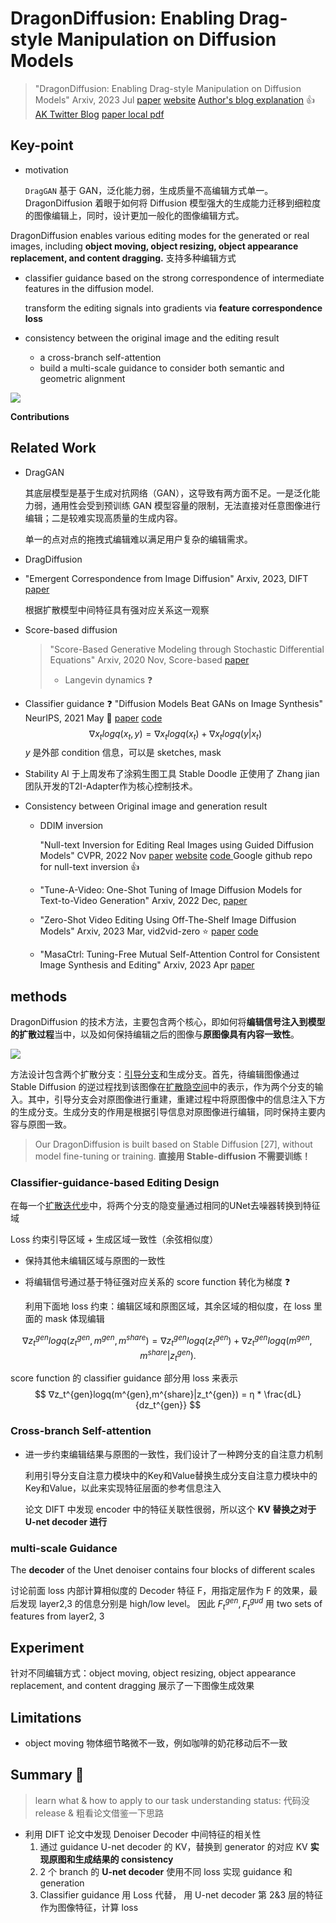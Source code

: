 # DragonDiffusion: Enabling Drag-style Manipulation on Diffusion Models

> "DragonDiffusion: Enabling Drag-style Manipulation on Diffusion Models" Arxiv, 2023 Jul
> [paper](https://arxiv.org/abs/2307.02421) [website](https://mc-e.github.io/project/DragonDiffusion/) [Author's blog explanation](https://www.zhihu.com/question/612852389/answer/3125192805?s_r=0&utm_campaign=shareopn&utm_medium=social&utm_oi=973429178926792704&utm_psn=1665158692570902528&utm_source=wechat_session) :+1:  [AK Twitter Blog](https://twitter.com/_akhaliq/status/1676808539317182464)
> [paper local pdf](./2023_07_Arxiv_DragonDiffusion--Enabling-Drag-style-Manipulation-on-Diffusion-Models.pdf)

## Key-point

- motivation

  `DragGAN` 基于 GAN，泛化能力弱，生成质量不高编辑方式单一。DragonDiffusion 着眼于如何将 Diffusion 模型强大的生成能力迁移到细粒度的图像编辑上，同时，设计更加一般化的图像编辑方式。

DragonDiffusion enables various editing modes for the generated or real images, including **object moving, object resizing, object appearance replacement, and content dragging.** 支持多种编辑方式

- classifier guidance based on the strong correspondence of intermediate features in the diffusion model.

  transform the editing signals into gradients via **feature correspondence loss**

- consistency between the original image and the editing result

  - a cross-branch self-attention
  - build a multi-scale guidance to consider both semantic and geometric alignment

![](https://mc-e.github.io/project/DragonDiffusion/static/assets/teaser.png)



**Contributions**



## Related Work

- DragGAN

  其底层模型是基于生成对抗网络（GAN），这导致有两方面不足。一是泛化能力弱，通用性会受到预训练 GAN 模型容量的限制，无法直接对任意图像进行编辑；二是较难实现高质量的生成内容。

  单一的点对点的拖拽式编辑难以满足用户复杂的编辑需求。

- DragDiffusion

- "Emergent Correspondence from Image Diffusion" Arxiv, 2023, DIFT
  [paper](https://arxiv.org/abs/2306.03881)

  根据扩散模型中间特征具有强对应关系这一观察

- Score-based diffusion

  > "Score-Based Generative Modeling through Stochastic Differential Equations" Arxiv, 2020 Nov, Score-based
  > [paper](https://arxiv.org/abs/2011.13456)
  >
  > - Langevin dynamics :question:
  
- Classifier guidance :question:
  "Diffusion Models Beat GANs on Image Synthesis" NeurIPS, 2021 May :statue_of_liberty:
  [paper](https://arxiv.org/abs/2105.05233) [code](https://github.com/openai/guided-diffusion?utm_source=catalyzex.com)
  $$
  ∇x_tlogq(x_t, y) = ∇x_tlogq(x_t) + ∇x_tlogq(y|x_t)
  $$
  $y$ 是外部 condition 信息，可以是 sketches, mask
  
  
  
- Stability Al 于上周发布了涂鸦生图工具 Stable Doodle 正使用了 Zhang jian 团队开发的T2I-Adapter作为核心控制技术。

- Consistency between Original image and generation result

  - DDIM inversion

    "Null-text Inversion for Editing Real Images using Guided Diffusion Models" CVPR, 2022 Nov
    [paper](https://arxiv.org/abs/2211.09794) [website](https://null-text-inversion.github.io/) [code ](https://github.com/google/prompt-to-prompt/#null-text-inversion-for-editing-real-images)Google github repo for null-text inversion :+1:

  - "Tune-A-Video: One-Shot Tuning of Image Diffusion Models for Text-to-Video Generation" Arxiv, 2022 Dec,
    [paper](https://arxiv.org/abs/2212.11565)

  - "Zero-Shot Video Editing Using Off-The-Shelf Image Diffusion Models" Arxiv, 2023 Mar, vid2vid-zero :star:
    [paper](https://arxiv.org/abs/2303.17599) [code](https://github.com/baaivision/vid2vid-zero?utm_source=catalyzex.com)

  - "MasaCtrl: Tuning-Free Mutual Self-Attention Control for Consistent Image Synthesis and Editing" Arxiv, 2023 Apr
    [paper](https://arxiv.org/abs/2304.08465)



## methods

DragonDiffusion 的技术方法，主要包含两个核心，即如何将**编辑信号注入到模型的扩散过程**当中，以及如何保持编辑之后的图像与**原图像具有内容一致性**。

![](https://mc-e.github.io/project/DragonDiffusion/static/assets/arch.png)

方法设计包含两个扩散分支：[引导分支](https://www.zhihu.com/search?q=引导分支&search_source=Entity&hybrid_search_source=Entity&hybrid_search_extra={"sourceType"%3A"answer"%2C"sourceId"%3A3125192805})和生成分支。首先，待编辑图像通过 Stable Diffusion 的逆过程找到该图像在[扩散隐空间](https://www.zhihu.com/search?q=扩散隐空间&search_source=Entity&hybrid_search_source=Entity&hybrid_search_extra={"sourceType"%3A"answer"%2C"sourceId"%3A3125192805})中的表示，作为两个分支的输入。其中，引导分支会对原图像进行重建，重建过程中将原图像中的信息注入下方的生成分支。生成分支的作用是根据引导信息对原图像进行编辑，同时保持主要内容与原图一致。

> Our DragonDiffusion is built based on Stable Diffusion [27], without model fine-tuning or training. **直接用 Stable-diffusion 不需要训练！**

### Classifier-guidance-based Editing Design

在每一个[扩散迭代步](https://www.zhihu.com/search?q=扩散迭代步&search_source=Entity&hybrid_search_source=Entity&hybrid_search_extra={"sourceType"%3A"answer"%2C"sourceId"%3A3125192805})中，将两个分支的隐变量通过相同的UNet去噪器转换到特征域

Loss 约束引导区域 + 生成区域一致性（余弦相似度）
- 保持其他未编辑区域与原图的一致性

- 将编辑信号通过基于特征强对应关系的 score function 转化为梯度 :question:

  利用下面地 loss 约束：编辑区域和原图区域，其余区域的相似度，在 loss 里面的 mask 体现编辑

$$
∇z_t^{gen}logq(z_t^{gen},m^{gen},m^{share})=∇z_t^{gen}logq(z_t^{gen})+∇z_t^{gen}logq(m^{gen},m^{share}|z_t^{gen}).
$$

 score function 的 classifier guidance 部分用 loss 来表示
$$
∇z_t^{gen}logq(m^{gen},m^{share}|z_t^{gen}) = η * \frac{dL}{dz_t^{gen}}
$$

### Cross-branch Self-attention

- 进一步约束编辑结果与原图的一致性，我们设计了一种跨分支的自注意力机制

  利用引导分支自注意力模块中的Key和Value替换生成分支自注意力模块中的Key和Value，以此来实现特征层面的参考信息注入

  论文 DIFT 中发现 encoder 中的特征关联性很弱，所以这个 **KV 替换之对于 U-net decoder 进行**



### multi-scale Guidance

The **decoder** of the Unet denoiser contains four blocks of different scales

讨论前面 loss 内部计算相似度的 Decoder 特征 F，用指定层作为 F 的效果，最后发现 layer2,3 的信息分别是 high/low level。
因此 $F^{gen}_t ,F^{gud}_t$ 用 two sets of features from layer2, 3



## Experiment

针对不同编辑方式：object moving, object resizing, object appearance replacement, and content dragging 展示了一下图像生成效果

## **Limitations**

- object moving 物体细节略微不一致，例如咖啡的奶花移动后不一致



## Summary :star2:

> learn what & how to apply to our task
> understanding status: 代码没 release & 粗看论文借鉴一下思路

- 利用 DIFT 论文中发现 Denoiser Decoder 中间特征的相关性
  1. 通过 guidance U-net decoder 的 KV，替换到 generator 的对应 KV **实现原图和生成结果的 consistency**
  2. 2 个 branch 的 **U-net decoder** 使用不同 loss 实现 guidance 和 generation
  3. Classifier guidance 用 Loss 代替， 用 U-net decoder 第 2&3 层的特征作为图像特征，计算 loss